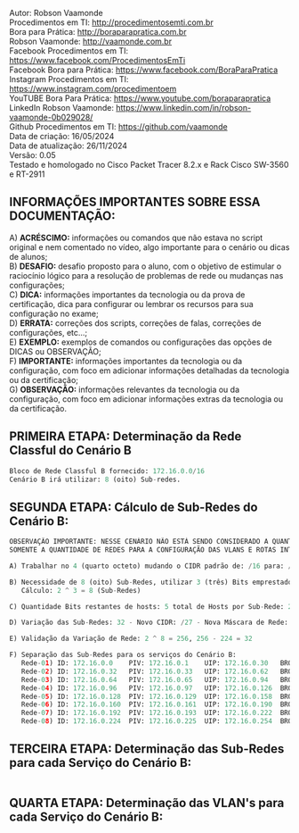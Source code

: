 Autor: Robson Vaamonde<br>
Procedimentos em TI: http://procedimentosemti.com.br<br>
Bora para Prática: http://boraparapratica.com.br<br>
Robson Vaamonde: http://vaamonde.com.br<br>
Facebook Procedimentos em TI: https://www.facebook.com/ProcedimentosEmTi<br>
Facebook Bora para Prática: https://www.facebook.com/BoraParaPratica<br>
Instagram Procedimentos em TI: https://www.instagram.com/procedimentoem<br>
YouTUBE Bora Para Prática: https://www.youtube.com/boraparapratica<br>
LinkedIn Robson Vaamonde: https://www.linkedin.com/in/robson-vaamonde-0b029028/<br>
Github Procedimentos em TI: https://github.com/vaamonde<br>
Data de criação: 16/05/2024<br>
Data de atualização: 26/11/2024<br>
Versão: 0.05<br>
Testado e homologado no Cisco Packet Tracer 8.2.x e Rack Cisco SW-3560 e RT-2911

## INFORMAÇÕES IMPORTANTES SOBRE ESSA DOCUMENTAÇÃO:

A) **ACRÉSCIMO:** informações ou comandos que não estava no script original e nem comentado no vídeo, algo importante para o cenário ou dicas de alunos;<br>
B) **DESAFIO:** desafio proposto para o aluno, com o objetivo de estimular o raciocínio lógico para a resolução de problemas de rede ou mudanças nas configurações;<br>
C) **DICA:** informações importantes da tecnologia ou da prova de certificação, dica para configurar ou lembrar os recursos para sua configuração no exame;<br>
D) **ERRATA:** correções dos scripts, correções de falas, correções de configurações, etc...;<br>
E) **EXEMPLO:** exemplos de comandos ou configurações das opções de DICAS ou OBSERVAÇÃO;<br>
F) **IMPORTANTE:** informações importantes da tecnologia ou da configuração, com foco em adicionar informações detalhadas da tecnologia ou da certificação;<br>
G) **OBSERVAÇÃO:** informações relevantes da tecnologia ou da configuração, com foco em adicionar informações extras da tecnologia ou da certificação.

## PRIMEIRA ETAPA: Determinação da Rede Classful do Cenário B
```python
Bloco de Rede Classful B fornecido: 172.16.0.0/16
Cenário B irá utilizar: 8 (oito) Sub-redes.
```

## SEGUNDA ETAPA: Cálculo de Sub-Redes do Cenário B:
```python
OBSERVAÇÃO IMPORTANTE: NESSE CENÁRIO NÃO ESTÁ SENDO CONSIDERADO A QUANTIDADE DE HOSTS POR REDE,
SOMENTE A QUANTIDADE DE REDES PARA A CONFIGURAÇÃO DAS VLANS E ROTAS INTERNAS E EXTERNAS.

A) Trabalhar no 4 (quarto octeto) mudando o CIDR padrão de: /16 para: /24;

B) Necessidade de 8 (oito) Sub-Redes, utilizar 3 (três) Bits emprestado de hosts para esse cenário;
   Cálculo: 2 ^ 3 = 8 (Sub-Redes)

C) Quantidade Bits restantes de hosts: 5 total de Hosts por Sub-Rede: 2 ^ 5 = 32 - 2 = 30 (Hosts Válidos)

D) Variação das Sub-Redes: 32 - Novo CIDR: /27 - Nova Máscara de Rede: 255.255.255.224

E) Validação da Variação de Rede: 2 ^ 8 = 256, 256 - 224 = 32

F) Separação das Sub-Redes para os serviços do Cenário B:
   Rede-01) ID: 172.16.0.0    PIV: 172.16.0.1    UIP: 172.16.0.30   BROADCAST: 172.16.0.31
   Rede-02) ID: 172.16.0.32   PIV: 172.16.0.33   UIP: 172.16.0.62   BROADCAST: 172.16.0.63
   Rede-03) ID: 172.16.0.64   PIV: 172.16.0.65   UIP: 172.16.0.94   BROADCAST: 172.16.0.95
   Rede-04) ID: 172.16.0.96   PIV: 172.16.0.97   UIP: 172.16.0.126  BROADCAST: 172.16.0.127
   Rede-05) ID: 172.16.0.128  PIV: 172.16.0.129  UIP: 172.16.0.158  BROADCAST: 172.16.0.159
   Rede-06) ID: 172.16.0.160  PIV: 172.16.0.161  UIP: 172.16.0.190  BROADCAST: 172.16.0.191
   Rede-07) ID: 172.16.0.192  PIV: 172.16.0.193  UIP: 172.16.0.222  BROADCAST: 172.16.0.223
   Rede-08) ID: 172.16.0.224  PIV: 172.16.0.225  UIP: 172.16.0.254  BROADCAST: 172.16.0.255
```

## TERCEIRA ETAPA: Determinação das Sub-Redes para cada Serviço do Cenário B:
```python

```

## QUARTA ETAPA: Determinação das VLAN's para cada Serviço do Cenário B:
```python

```